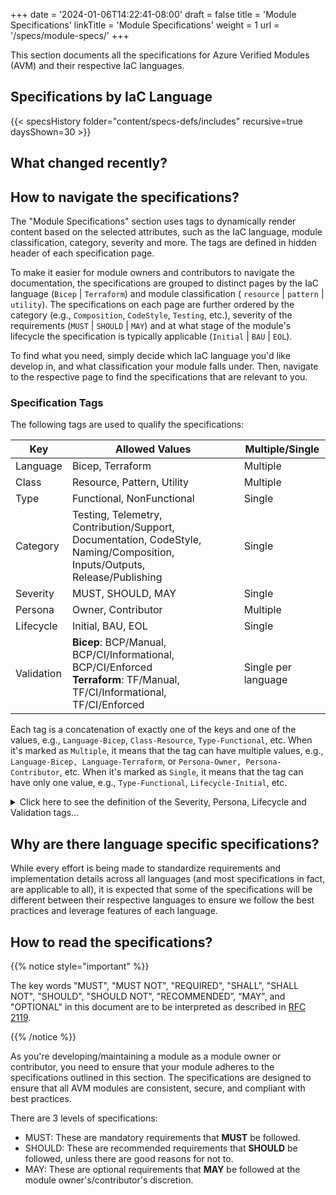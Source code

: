 +++
date = '2024-01-06T14:22:41-08:00'
draft = false
title = 'Module Specifications'
linkTitle = 'Module Specifications'
weight = 1
url = '/specs/module-specs/'
+++

This section documents all the specifications for Azure Verified Modules (AVM) and their respective IaC languages.

## Specifications by IaC Language

{{< specsHistory folder="content/specs-defs/includes" recursive=true daysShown=30 >}}

## What changed recently?



## How to navigate the specifications?

The "Module Specifications" section uses tags to dynamically render content based on the selected attributes, such as the IaC language, module classification, category, severity and more. The tags are defined in hidden header of each specification page.

To make it easier for module owners and contributors to navigate the documentation, the specifications are grouped to distinct pages by the IaC language (`Bicep` | `Terraform`) and module classification ( `resource` | `pattern` | `utility`). The specifications on each page are further ordered by the category (e.g., `Composition`, `CodeStyle`, `Testing`, etc.), severity of the requirements (`MUST` | `SHOULD` | `MAY`) and at what stage of the module's lifecycle the specification is typically applicable (`Initial` | `BAU` | `EOL`).

To find what you need, simply decide which IaC language you'd like develop in, and what classification your module falls under. Then, navigate to the respective page to find the specifications that are relevant to you.

### Specification Tags

The following tags are used to qualify the specifications:

| Key       | Allowed Values                                                                                                             | Multiple/Single     |
|-----------|----------------------------------------------------------------------------------------------------------------------------|-------------------- |
| Language  | Bicep, Terraform                                                                                                           | Multiple            |
| Class     | Resource, Pattern, Utility                                                                                                 | Multiple            |
| Type      | Functional, NonFunctional                                                                                                  | Single              |
| Category  | Testing, Telemetry, Contribution/Support, Documentation, CodeStyle, Naming/Composition, Inputs/Outputs, Release/Publishing | Single              |
| Severity  | MUST, SHOULD, MAY                                                                                                          | Single              |
| Persona   | Owner, Contributor                                                                                                         | Multiple            |
| Lifecycle | Initial, BAU, EOL                                                                                                          | Single              |
| Validation| **Bicep**: BCP/Manual, BCP/CI/Informational, BCP/CI/Enforced <br>**Terraform**: TF/Manual, TF/CI/Informational, TF/CI/Enforced                         | Single per language |

Each tag is a concatenation of exactly one of the keys and one of the values, e.g., `Language-Bicep`, `Class-Resource`, `Type-Functional`, etc. When it's marked as `Multiple`, it means that the tag can have multiple values, e.g., `Language-Bicep, Language-Terraform`, or `Persona-Owner, Persona-Contributor`, etc. When it's marked as `Single`, it means that the tag can have only one value, e.g., `Type-Functional`, `Lifecycle-Initial`, etc.

<details>

<summary>Click here to see the definition of the Severity, Persona, Lifecycle and Validation tags...</summary>

**Severity**

What's the severity or importance of this specification? See "[How to read the specifications?](/Azure-Verified-Modules/specs/module-specs/#how-to-read-the-specifications)" section for more details.

**Persona**

Who is this specification for? The `Owner` is the module owner, while the `Contributor` is anyone who contributes to the module.

**Lifecycle**

When is this specification mostly relevant?

- The `Initial` stage is when the module is being developed first - e.g., naming related specs are labeled with `Lifecycle-Initial` as the naming of the module only happens once: at the beginning of their life.
- The `BAU` (business as usual) stage is at any time during the module's typical lifecycle - e.g., specs that describe coding standards are relevant throughout the module's life, for any time a new module version is released.
- The `EOL` stage is when the module is being decommissioned - e.g., specs describing how a module should be retired are labeled with `Lifecycle-EOL`.

**Validation**

How is this specification checked/validated/enforced?

- `Manual` means that the specification is manually enforced at the time of the module review (at the time of the first or any subsequent module version release).
- `CI/Informational` means that the module is checked against the specification by a CI pipeline, but the failure is only informational and doesn't block the module release.
- `CI/Enforced` means that the specification is automatically enforced by a CI pipeline, and the failure blocks the module release.

Note: the `BCP/` or `TF/` prefix is required as shared (language-agnostic) specifications may have different level of validation/enforcement per each language - e.g., it is possible that a specification is enforced by a CI pipeline for Bicep modules, while it is manually enforced for Terraform modules.

</details>

## Why are there language specific specifications?

While every effort is being made to standardize requirements and implementation details across all languages (and most specifications in fact, are applicable to all), it is expected that some of the specifications will be different between their respective languages to ensure we follow the best practices and leverage features of each language.

## How to read the specifications?

{{% notice style="important" %}}

The key words "MUST", "MUST NOT", "REQUIRED", "SHALL", "SHALL NOT", "SHOULD", "SHOULD NOT", "RECOMMENDED”, “MAY", and "OPTIONAL" in this document are to be interpreted as described in [RFC 2119](https://www.rfc-editor.org/rfc/rfc2119).

{{% /notice %}}

As you're developing/maintaining a module as a module owner or contributor, you need to ensure that your module adheres to the specifications outlined in this section. The specifications are designed to ensure that all AVM modules are consistent, secure, and compliant with best practices.

There are 3 levels of specifications:

- MUST: These are mandatory requirements that **MUST** be followed.
- SHOULD: These are recommended requirements that **SHOULD** be followed, unless there are good reasons for not to.
- MAY: These are optional requirements that **MAY** be followed at the module owner's/contributor's discretion.
